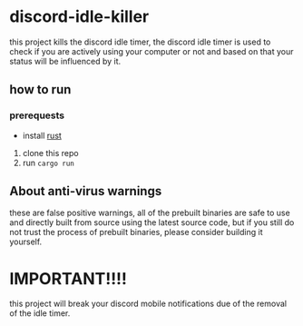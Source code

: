 # discord-idle-killer
this project kills the discord idle timer, the discord idle timer is used to check if you are actively using your computer or not and based on that your status will be influenced by it.


## how to run
### prerequests
- install [rust](https://www.rust-lang.org/tools/install)

1. clone this repo
2. run `cargo run`

## About anti-virus warnings
these are false positive warnings, all of the prebuilt binaries are safe to use and directly built from source using the latest source code, but if you still do not trust the process of prebuilt binaries, please consider building it yourself. 

# IMPORTANT‼️‼️
this project will break your discord mobile notifications due of the removal of the idle timer.